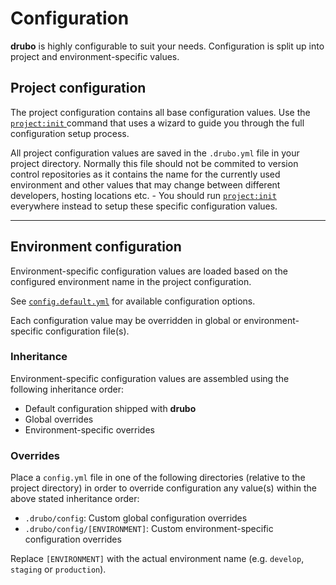 # Configuration

**drubo** is highly configurable to suit your needs. Configuration is split up 
into project and environment-specific values.

## Project configuration

The project configuration contains all base configuration values. Use the
[ ```project:init``` ][command.project.init] command that uses a wizard to guide
you through the full configuration setup process.

All project configuration values are saved in the ```.drubo.yml``` file in your
project directory. Normally this file should not be commited to version control 
repositories as it contains the name for the currently used environment and
other values that may change between different developers, hosting locations 
etc. - You should run [ ```project:init``` ][command.project.init] everywhere
instead to setup these specific configuration values.

---

## Environment configuration

Environment-specific configuration values are loaded based on the configured
environment name in the project configuration.

See [```config.default.yml```][config] for available configuration options.

Each configuration value may be overridden in global or environment-specific 
configuration file(s).

### Inheritance

Environment-specific configuration values are assembled using the following 
inheritance order:

* Default configuration shipped with **drubo**
* Global overrides
* Environment-specific overrides

### Overrides

Place a ```config.yml``` file in one of the following directories (relative to 
the project directory) in order to override configuration any value(s) within 
the above stated inheritance order:

* ```.drubo/config```: Custom global configuration overrides
* ```.drubo/config/[ENVIRONMENT]```: Custom environment-specific configuration 
overrides 

Replace ```[ENVIRONMENT]``` with the actual environment name (e.g. ```develop```, 
```staging``` or ```production```).

[command.project.init]: commands.md#projectinit
[config]: ../config.default.yml
